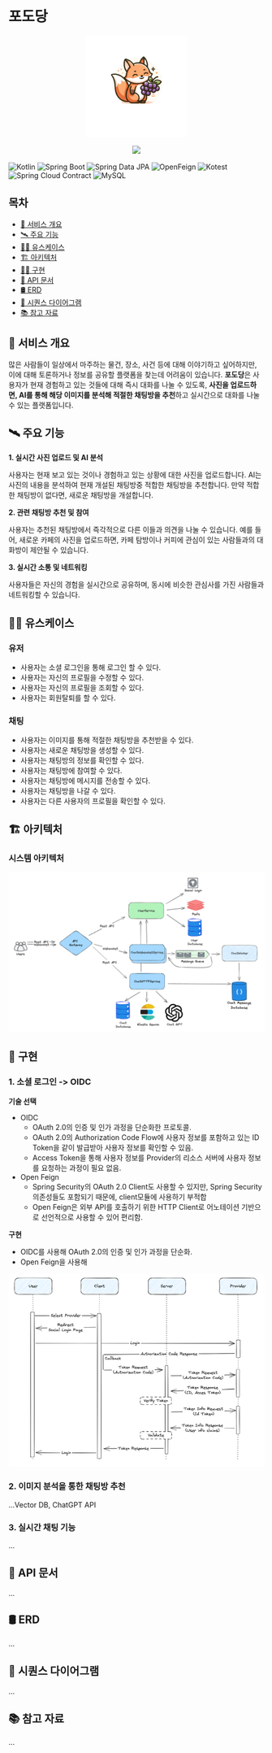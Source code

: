 # 포도당


<p align="center">
    <img src="docs/image/logo.png" width="200px" height="200px" alt="logo" />
</p>

<p align="center">
  <img src = "https://img.shields.io/badge/development-in%20progress-yellow">
</p>

![Kotlin](https://img.shields.io/badge/Kotlin-1.9.21-7F52FF?style=flat&logo=kotlin)
![Spring Boot](https://img.shields.io/badge/Spring_Boot-3.2.1-6DB33F?style=flat&logo=spring-boot)
![Spring Data JPA](https://img.shields.io/badge/Spring_Data_JPA-3.2.1-6DB33F?style=flat&logo=spring)
![OpenFeign](https://img.shields.io/badge/Open_Feign-4.1.0-orange?style=flat)
![Kotest](https://img.shields.io/badge/Kotest-5.6.0-7F52FF?style=flat)
![Spring Cloud Contract](https://img.shields.io/badge/Spring_Cloud_Contract-4.0.1-6DB33F?style=flat&logo=spring)
![MySQL](https://img.shields.io/badge/MySQL-8.0.33-4479A1?style=flat&logo=mysql)

## 목차

- [📝 서비스 개요](#-서비스-개요)
- [🛰️ 주요 기능](#-주요-기능)
- [👨‍💻 유스케이스](#-유스케이스)
- [🏗️ 아키텍처](#-아키텍처)
- [👷🏻 구현](#-구현)
- [📝 API 문서](#-api-문서)
- [🛢️ ERD](#-erd)
- [📐 시퀀스 다이어그램](#-시퀀스-다이어그램)
- [📚 참고 자료](#-참고-자료)


## 📝 서비스 개요

많은 사람들이 일상에서 마주하는 물건, 장소, 사건 등에 대해 이야기하고 싶어하지만, 이에 대해 토론하거나 정보를 공유할 플랫폼을 찾는데 어려움이 있습니다. **포도당**은
사용자가 현재 경험하고 있는 것들에 대해 즉시 대화를 나눌 수 있도록, **사진을 업로드하면, AI를 통해 해당 이미지를 분석해 적절한 채팅방을 추천**하고 실시간으로 대화를
나눌수 있는 플랫폼입니다.

## 🛰️ 주요 기능

**1. 실시간 사진 업로드 및 AI 분석**

사용자는 현재 보고 있는 것이나 경험하고 있는 상황에 대한 사진을 업로드합니다.
AI는 사진의 내용을 분석하여 현재 개설된 채팅방중 적합한 채팅방을 추천합니다. 만약 적합한 채팅방이 없다면, 새로운 채팅방을 개설합니다.

**2. 관련 채팅방 추천 및 참여**

사용자는 추천된 채팅방에서 즉각적으로 다른 이들과 의견을 나눌 수 있습니다.
예를 들어, 새로운 카페의 사진을 업로드하면, 카페 탐방이나 커피에 관심이 있는 사람들과의 대화방이 제안될 수 있습니다.

**3. 실시간 소통 및 네트워킹**

사용자들은 자신의 경험을 실시간으로 공유하며, 동시에 비슷한 관심사를 가진 사람들과 네트워킹할 수 있습니다.

## 👨‍💻 유스케이스

### 유저

- 사용자는 소셜 로그인을 통해 로그인 할 수 있다.
- 사용자는 자신의 프로필을 수정할 수 있다.
- 사용자는 자신의 프로필을 조회할 수 있다.
- 사용자는 회원탈퇴를 할 수 있다.

### 채팅

- 사용자는 이미지를 통해 적절한 채팅방을 추천받을 수 있다.
- 사용자는 새로운 채팅방을 생성할 수 있다.
- 사용자는 채팅방의 정보를 확인할 수 있다.
- 사용자는 채팅방에 참여할 수 있다.
- 사용자는 채팅방에 메시지를 전송할 수 있다.
- 사용자는 채팅방을 나갈 수 있다.
- 사용자는 다른 사용자의 프로필을 확인할 수 있다.

## 🏗️ 아키텍처

### 시스템 아키텍처

![img.png](docs/image/Service%20Architecture.png)

## 🚀 구현

### 1. 소셜 로그인 -> OIDC

**기술 선택**

- OIDC
  - OAuth 2.0의 인증 및 인가 과정을 단순화한 프로토콜.
  - OAuth 2.0의 Authorization Code Flow에 사용자 정보를 포함하고 있는 ID Token을 같이 발급받아 사용자 정보를 확인할 수 있음. 
  - Access Token을 통해 사용자 정보를 Provider의 리소스 서버에 사용자 정보를 요청하는 과정이 필요 없음.
- Open Feign
  - Spring Security의 OAuth 2.0 Client도 사용할 수 있지만, Spring Security 의존성들도 포함되기 때문에, client모듈에 사용하기 부적합
  - Open Feign은 외부 API를 호출하기 위한 HTTP Client로 어노테이션 기반으로 선언적으로 사용할 수 있어 편리함. 

**구현**

- OIDC를 사용해 OAuth 2.0의 인증 및 인가 과정을 단순화.
- Open Feign을 사용해 

![img.png](docs/image/oidc-flow.png)

### 2. 이미지 분석을 통한 채팅방 추천

...Vector DB, ChatGPT API

### 3. 실시간 채팅 기능

...

## 📝 API 문서

...

## 🛢️ ERD

...

## 📐 시퀀스 다이어그램

...

## 📚 참고 자료

...

